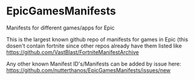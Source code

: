 # EpicGamesManifests
Manifests for different games/apps for Epic

This is the largest known github repo of manifests for games in Epic (this dosen't contain fortnite since other repos already have them listed like https://github.com/VastBlast/FortniteManifestArchive

Any other known Manifest ID's/Manifests can be added by issue here: https://github.com/nutterthanos/EpicGamesManifests/issues/new
